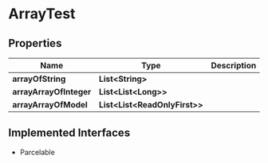 

# ArrayTest


## Properties

| Name | Type | Description | Notes |
|------------ | ------------- | ------------- | -------------|
|**arrayOfString** | **List&lt;String&gt;** |  |  [optional] |
|**arrayArrayOfInteger** | **List&lt;List&lt;Long&gt;&gt;** |  |  [optional] |
|**arrayArrayOfModel** | **List&lt;List&lt;ReadOnlyFirst&gt;&gt;** |  |  [optional] |


## Implemented Interfaces

* Parcelable


